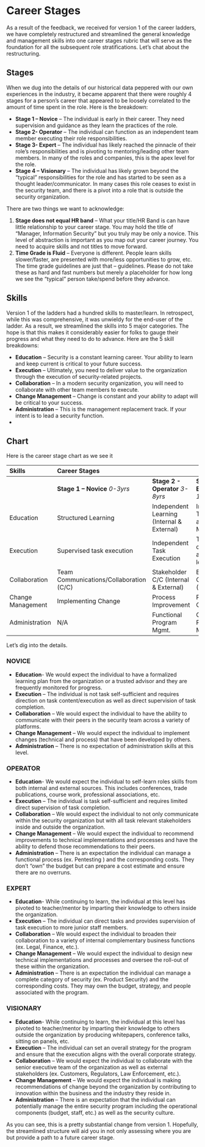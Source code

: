 # Career Stages

As a result of the feedback, we received for version 1 of the career ladders, we have completely restructured and streamlined the general knowledge and management skills into one career stages rubric that will serve as the foundation for all the subsequent role stratifications. Let’s chat about the restructuring.

## Stages

When we dug into the details of our historical data peppered with our own experiences in the industry, it became apparent that there were roughly 4 stages for a person’s career that appeared to be loosely correlated to the amount of time spent in the role. Here is the breakdown:

* **Stage 1 – Novice** – The individual is early in their career. They need supervision and guidance as they learn the practices of the role.  
* **Stage 2- Operator** – The individual can function as an independent team member executing their role responsibilities.  
* **Stage 3- Expert** – The individual has likely reached the pinnacle of their role’s responsibilities and is pivoting to mentoring/leading other team members. In many of the roles and companies, this is the apex level for the role.  
* **Stage 4 – Visionary** – The individual has likely grown beyond the “typical” responsibilities for the role and has started to be seen as a thought leader/communicator. In many cases this role ceases to exist in the security team, and there is a pivot into a role that is outside the security organization.

There are two things we want to acknowledge:

1. **Stage does not equal HR band** – What your title/HR Band is can have little relationship to your career stage. You may hold the title of “Manager, Information Security” but you truly may be only a novice. This level of abstraction is important as you map out your career journey. You need to acquire skills and not titles to move forward.  
2. **Time Grade is Fluid** – Everyone is different. People learn skills slower/faster, are presented with more/less opportunities to grow, etc. The time grade guidelines are just that – guidelines. Please do not take these as hard and fast numbers but merely a placeholder for how long we see the “typical” person take/spend before they advance. 

## Skills

Version 1 of the ladders had a hundred skills to master/learn. In retrospect, while this was comprehensive, it was unwieldy for the end-user of the ladder. As a result, we streamlined the skills into 5 major categories. The hope is that this makes it considerably easier for folks to gauge their progress and what they need to do to advance. Here are the 5 skill breakdowns:

* **Education** – Security is a constant learning career. Your ability to learn and keep current is critical to your future success.  
* **Execution** – Ultimately, you need to deliver value to the organization through the execution of security-related projects.   
* **Collaboration** – In a modern security organization, you will need to collaborate with other team members to execute.   
* **Change Management** – Change is constant and your ability to adapt will be critical to your success.  
* **Administration** – This is the management replacement track. If your intent is to lead a security function.
* 
## Chart

Here is the career stage chart as we see it

| Skills | Career Stages |  |  |  |
| :---- | :---- | :---- | :---- | :---- |
|  | **Stage 1 – Novice** *0-3yrs* | **Stage 2 \- Operator** *3-8yrs* | **Stage 3 \- Expert** *8-15yrs* | **Stage 4 \- Visionary** *15+yrs* |
| Education | Structured Learning | Independent Learning (Internal & External) | Internal Teaching and Mentoring | External Teaching and Mentoring |
| Execution | Supervised task execution | Independent Task Execution | Task direction and leadership | Strategic execution |
| Collaboration | Team Communications/Collaboration (C/C) | Stakeholder C/C (Internal & External) | Business C/C (Internal) | Executive & Customer Communications |
| Change Management | Implementing Change | Process Improvement   | Process Creation  | Business/Industry Innovation |
| Administration | N/A | Functional Program Mgmt.  | Category Program Mgmt.  | Team & Culture Management  |

Let’s dig into the details.

### NOVICE

* **Education**\- We would expect the individual to have a formalized learning plan from the organization or a trusted advisor and they are frequently monitored for progress.  
* **Execution** – The individual is not task self-sufficient and requires direction on task content/execution as well as direct supervision of task completion.  
* **Collaboration** – We would expect the individual to have the ability to communicate with their peers in the security team across a variety of platforms.   
* **Change Management** – We would expect the individual to implement changes (technical and process) that have been developed by others.  
* **Administration** – There is no expectation of administration skills at this level.

### OPERATOR

* **Education**\- We would expect the individual to self-learn roles skills from both internal and external sources. This includes conferences, trade publications, course work, professional associations, etc.   
* **Execution** – The individual is task self-sufficient and requires limited direct supervision of task completion.  
* **Collaboration** – We would expect the individual to not only communicate within the security organization but with all task relevant stakeholders inside and outside the organization.   
* **Change Management** – We would expect the individual to recommend improvements to technical implementations and processes and have the ability to defend those recommendations to their peers.  
* **Administration** – There is an expectation the individual can manage a functional process (ex. Pentesting ) and the corresponding costs. They don’t “own” the budget but can prepare a cost estimate and ensure there are no overruns.

### EXPERT

* **Education**\- While continuing to learn, the individual at this level has pivoted to teacher/mentor by imparting their knowledge to others inside the organization.   
* **Execution** – The individual can direct tasks and provides supervision of task execution to more junior staff members.  
* **Collaboration** – We would expect the individual to broaden their collaboration to a variety of internal complementary business functions (ex. Legal, Finance, etc.).  
* **Change Management** – We would expect the individual to design new technical implementations and processes and oversee the roll-out of these within the organization.   
* **Administration** – There is an expectation the individual can manage a complete category of security (ex. Product Security) and the corresponding costs. They may own the budget, strategy, and people associated with the program.

### VISIONARY

* **Education**\- While continuing to learn, the individual at this level has pivoted to teacher/mentor by imparting their knowledge to others outside the organization by producing whitepapers, conference talks, sitting on panels, etc.   
* **Execution** – The individual can set an overall strategy for the program and ensure that the execution aligns with the overall corporate strategy.  
* **Collaboration** – We would expect the individual to collaborate with the senior executive team of the organization as well as external stakeholders (ex. Customers, Regulators, Law Enforcement, etc.).  
* **Change Management** – We would expect the individual is making recommendations of change beyond the organization by contributing to innovation within the business and the industry they reside in.  
* **Administration** – There is an expectation that the individual can potentially manage the entire security program including the operational components (budget, staff, etc.) as well as the security culture.

As you can see, this is a pretty substantial change from version 1\. Hopefully, the streamlined structure will aid you in not only assessing where you are but provide a path to a future career stage.

